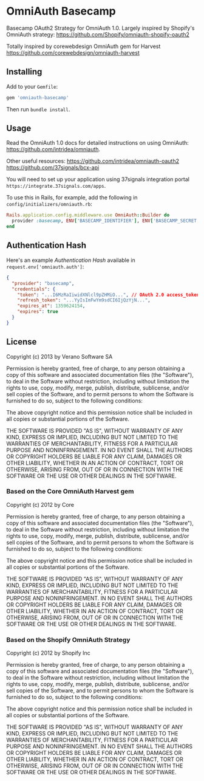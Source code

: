 # OmniAuth Basecamp

Basecamp OAuth2 Strategy for OmniAuth 1.0. Largely inspired by Shopify's OmniAuth strategy: https://github.com/Shopify/omniauth-shopify-oauth2

Totally inspired by corewebdesign OmniAuth gem for Harvest
https://github.com/corewebdesign/omniauth-harvest

## Installing

Add to your `Gemfile`:

```ruby
gem 'omniauth-basecamp'
```

Then run `bundle install`.

## Usage

Read the OmniAuth 1.0 docs for detailed instructions on using OmniAuth: https://github.com/intridea/omniauth.

Other useful resources:
https://github.com/intridea/omniauth-oauth2
https://github.com/37signals/bcx-api

You will need to set up your application using 37signals integration portal `https://integrate.37signals.com/apps`.

To use this in Rails, for example, add the following in `config/initializers/omniauth.rb`:

```ruby
Rails.application.config.middleware.use OmniAuth::Builder do
  provider :basecamp, ENV['BASECAMP_IDENTIFIER'], ENV['BASECAMP_SECRET']
end
```

## Authentication Hash

Here's an example *Authentication Hash* available in `request.env['omniauth.auth']`:

```json
{
  "provider": "basecamp",
  "credentials": {
    "token": "...I6MzRaIiwidXNlcl9pZHMiO...", // OAuth 2.0 access_token; use this for authenticating API requests
    "refresh_token": "...YyIsImFwYm9sdCI6IjQzYjN...",
    "expires_at": 1359624154,
    "expires": true
  }
}
```

## License
Copyright (c) 2013 by Verano Software SA

Permission is hereby granted, free of charge, to any person obtaining a copy of this software and associated documentation files (the "Software"), to deal in the Software without restriction, including without limitation the rights to use, copy, modify, merge, publish, distribute, sublicense, and/or sell copies of the Software, and to permit persons to whom the Software is furnished to do so, subject to the following conditions:

The above copyright notice and this permission notice shall be included in all copies or substantial portions of the Software.

THE SOFTWARE IS PROVIDED "AS IS", WITHOUT WARRANTY OF ANY KIND, EXPRESS OR IMPLIED, INCLUDING BUT NOT LIMITED TO THE WARRANTIES OF MERCHANTABILITY, FITNESS FOR A PARTICULAR PURPOSE AND NONINFRINGEMENT. IN NO EVENT SHALL THE AUTHORS OR COPYRIGHT HOLDERS BE LIABLE FOR ANY CLAIM, DAMAGES OR OTHER LIABILITY, WHETHER IN AN ACTION OF CONTRACT, TORT OR OTHERWISE, ARISING FROM, OUT OF OR IN CONNECTION WITH THE SOFTWARE OR THE USE OR OTHER DEALINGS IN THE SOFTWARE.

### Based on the Core OmniAuth Harvest gem
Copyright (c) 2012 by Core

Permission is hereby granted, free of charge, to any person obtaining a copy of this software and associated documentation files (the "Software"), to deal in the Software without restriction, including without limitation the rights to use, copy, modify, merge, publish, distribute, sublicense, and/or sell copies of the Software, and to permit persons to whom the Software is furnished to do so, subject to the following conditions:

The above copyright notice and this permission notice shall be included in all copies or substantial portions of the Software.

THE SOFTWARE IS PROVIDED "AS IS", WITHOUT WARRANTY OF ANY KIND, EXPRESS OR IMPLIED, INCLUDING BUT NOT LIMITED TO THE WARRANTIES OF MERCHANTABILITY, FITNESS FOR A PARTICULAR PURPOSE AND NONINFRINGEMENT. IN NO EVENT SHALL THE AUTHORS OR COPYRIGHT HOLDERS BE LIABLE FOR ANY CLAIM, DAMAGES OR OTHER LIABILITY, WHETHER IN AN ACTION OF CONTRACT, TORT OR OTHERWISE, ARISING FROM, OUT OF OR IN CONNECTION WITH THE SOFTWARE OR THE USE OR OTHER DEALINGS IN THE SOFTWARE.

### Based on the Shopify OmniAuth Strategy
Copyright (c) 2012 by Shopify Inc

Permission is hereby granted, free of charge, to any person obtaining a copy of this software and associated documentation files (the "Software"), to deal in the Software without restriction, including without limitation the rights to use, copy, modify, merge, publish, distribute, sublicense, and/or sell copies of the Software, and to permit persons to whom the Software is furnished to do so, subject to the following conditions:

The above copyright notice and this permission notice shall be included in all copies or substantial portions of the Software.

THE SOFTWARE IS PROVIDED "AS IS", WITHOUT WARRANTY OF ANY KIND, EXPRESS OR IMPLIED, INCLUDING BUT NOT LIMITED TO THE WARRANTIES OF MERCHANTABILITY, FITNESS FOR A PARTICULAR PURPOSE AND NONINFRINGEMENT. IN NO EVENT SHALL THE AUTHORS OR COPYRIGHT HOLDERS BE LIABLE FOR ANY CLAIM, DAMAGES OR OTHER LIABILITY, WHETHER IN AN ACTION OF CONTRACT, TORT OR OTHERWISE, ARISING FROM, OUT OF OR IN CONNECTION WITH THE SOFTWARE OR THE USE OR OTHER DEALINGS IN THE SOFTWARE.
